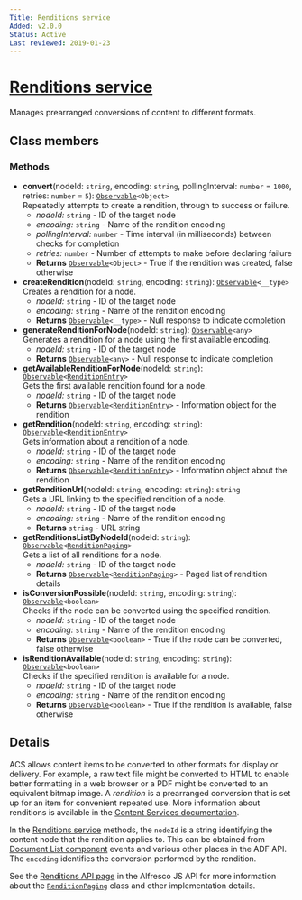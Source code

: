 ```yaml
---
Title: Renditions service
Added: v2.0.0
Status: Active
Last reviewed: 2019-01-23
---
```


# [Renditions service](../../lib/core/services/renditions.service.ts "Defined in renditions.service.ts")

Manages prearranged conversions of content to different formats.

## Class members

### Methods

-   **convert**(nodeId: `string`, encoding: `string`, pollingInterval: `number` = `1000`, retries: `number` = `5`): [`Observable`](http://reactivex.io/documentation/observable.html)`<Object>`<br/>
    Repeatedly attempts to create a rendition, through to success or failure.
    -   _nodeId:_ `string`  - ID of the target node
    -   _encoding:_ `string`  - Name of the rendition encoding
    -   _pollingInterval:_ `number`  - Time interval (in milliseconds) between checks for completion
    -   _retries:_ `number`  - Number of attempts to make before declaring failure
    -   **Returns** [`Observable`](http://reactivex.io/documentation/observable.html)`<Object>` - True if the rendition was created, false otherwise
-   **createRendition**(nodeId: `string`, encoding: `string`): [`Observable`](http://reactivex.io/documentation/observable.html)`<__type>`<br/>
    Creates a rendition for a node.
    -   _nodeId:_ `string`  - ID of the target node
    -   _encoding:_ `string`  - Name of the rendition encoding
    -   **Returns** [`Observable`](http://reactivex.io/documentation/observable.html)`<__type>` - Null response to indicate completion
-   **generateRenditionForNode**(nodeId: `string`): [`Observable`](http://reactivex.io/documentation/observable.html)`<any>`<br/>
    Generates a rendition for a node using the first available encoding.
    -   _nodeId:_ `string`  - ID of the target node
    -   **Returns** [`Observable`](http://reactivex.io/documentation/observable.html)`<any>` - Null response to indicate completion
-   **getAvailableRenditionForNode**(nodeId: `string`): [`Observable`](http://reactivex.io/documentation/observable.html)`<`[`RenditionEntry`](https://github.com/Alfresco/alfresco-js-api/blob/master/src/alfresco-core-rest-api/docs/RenditionEntry.md)`>`<br/>
    Gets the first available rendition found for a node.
    -   _nodeId:_ `string`  - ID of the target node
    -   **Returns** [`Observable`](http://reactivex.io/documentation/observable.html)`<`[`RenditionEntry`](https://github.com/Alfresco/alfresco-js-api/blob/master/src/alfresco-core-rest-api/docs/RenditionEntry.md)`>` - Information object for the rendition
-   **getRendition**(nodeId: `string`, encoding: `string`): [`Observable`](http://reactivex.io/documentation/observable.html)`<`[`RenditionEntry`](https://github.com/Alfresco/alfresco-js-api/blob/master/src/alfresco-core-rest-api/docs/RenditionEntry.md)`>`<br/>
    Gets information about a rendition of a node.
    -   _nodeId:_ `string`  - ID of the target node
    -   _encoding:_ `string`  - Name of the rendition encoding
    -   **Returns** [`Observable`](http://reactivex.io/documentation/observable.html)`<`[`RenditionEntry`](https://github.com/Alfresco/alfresco-js-api/blob/master/src/alfresco-core-rest-api/docs/RenditionEntry.md)`>` - Information object about the rendition
-   **getRenditionUrl**(nodeId: `string`, encoding: `string`): `string`<br/>
    Gets a URL linking to the specified rendition of a node.
    -   _nodeId:_ `string`  - ID of the target node
    -   _encoding:_ `string`  - Name of the rendition encoding
    -   **Returns** `string` - URL string
-   **getRenditionsListByNodeId**(nodeId: `string`): [`Observable`](http://reactivex.io/documentation/observable.html)`<`[`RenditionPaging`](https://github.com/Alfresco/alfresco-js-api/blob/master/src/alfresco-core-rest-api/docs/RenditionPaging.md)`>`<br/>
    Gets a list of all renditions for a node.
    -   _nodeId:_ `string`  - ID of the target node
    -   **Returns** [`Observable`](http://reactivex.io/documentation/observable.html)`<`[`RenditionPaging`](https://github.com/Alfresco/alfresco-js-api/blob/master/src/alfresco-core-rest-api/docs/RenditionPaging.md)`>` - Paged list of rendition details
-   **isConversionPossible**(nodeId: `string`, encoding: `string`): [`Observable`](http://reactivex.io/documentation/observable.html)`<boolean>`<br/>
    Checks if the node can be converted using the specified rendition.
    -   _nodeId:_ `string`  - ID of the target node
    -   _encoding:_ `string`  - Name of the rendition encoding
    -   **Returns** [`Observable`](http://reactivex.io/documentation/observable.html)`<boolean>` - True if the node can be converted, false otherwise
-   **isRenditionAvailable**(nodeId: `string`, encoding: `string`): [`Observable`](http://reactivex.io/documentation/observable.html)`<boolean>`<br/>
    Checks if the specified rendition is available for a node.
    -   _nodeId:_ `string`  - ID of the target node
    -   _encoding:_ `string`  - Name of the rendition encoding
    -   **Returns** [`Observable`](http://reactivex.io/documentation/observable.html)`<boolean>` - True if the rendition is available, false otherwise

## Details

ACS allows content items to be converted to other formats for display or delivery.
For example, a raw text file might be converted to HTML to enable better formatting
in a web browser or a PDF might be converted to an equivalent bitmap image. A
_rendition_ is a prearranged conversion that is set up for an item for convenient
repeated use. More information about renditions is available in the
[Content Services documentation](https://docs.alfresco.com/5.2/references/dev-extension-points-content-transformer.html).

In the [Renditions service](../core/renditions.service.md) methods, the `nodeId` is a string identifying the content
node that the rendition applies to. This can be obtained from
[Document List component](../content-services/document-list.component.md) events and various other places
in the ADF API. The `encoding` identifies the conversion performed by the rendition.

See the
[Renditions API page](https://github.com/Alfresco/alfresco-js-api/blob/master/src/alfresco-core-rest-api/docs/RenditionsApi.md#createRendition)
in the Alfresco JS API for more information about the
[`RenditionPaging`](https://github.com/Alfresco/alfresco-js-api/blob/master/src/alfresco-core-rest-api/docs/RenditionPaging.md)
class and other implementation details.
